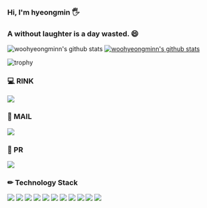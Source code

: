 ### Hi, I'm hyeongmin 🖐

###  A  without laughter is a day wasted. 😄

![woohyeongminn's github stats](https://github-readme-stats.vercel.app/api?username=woohyeongminn&show_icons=true)
[![woohyeongminn's github stats](https://github-readme-stats.vercel.app/api/top-langs/?username=woohyeongminn&show_icons=true&hide_border=true&title_color=004386&icon_color=004386&layout=compact)](https://github.com/woohyeongminn)



![trophy](https://github-profile-trophy.vercel.app/?username=woohyeongminn)

### 💻 RINK
<a href="https://splashy-antler-942.notion.site/for-developer-3c37cc51a5a64ce3b5b62deec60eed82" target="_blank"><img src="https://img.shields.io/badge/Notion-000000?style=flat-square&logo=Vlogo&logoColor=white"/></a>

### 📧 MAIL
<a href="mailto:gudals.woo@gmail.com" target="_blank"><img src="https://img.shields.io/badge/Gmail-40AEF0?style=flat-square&logo=Vlogo&logoColor=white"/></a> 

### 📸 PR
<a href="https://www.youtube.com/watch?v=QYubp5nflQs" target="_blank"><img src="https://img.shields.io/badge/Youtube-e34f26?style=flat-square&logo=Vlogo&logoColor=white"/></a>


### ✏ Technology Stack
<img src="https://img.shields.io/badge/JavaScript-f7df1e?style=flat-square&logo=Vlogo&logoColor=white"/> <img src="https://img.shields.io/badge/HTML-e34f26?style=flat-square&logo=Vlogo&logoColor=white"/> <img src="https://img.shields.io/badge/CSS-1572b6?style=flat-square&logo=Vlogo&logoColor=white"/> <img src="https://img.shields.io/badge/Bootstrap-5c2d91?style=flat-square&logo=Vlogo&logoColor=white"/> <img src="https://img.shields.io/badge/Sweetalert2-ff61f6?style=flat-square&logo=Vlogo&logoColor=white"/> <img src="https://img.shields.io/badge/Java-535d6c?style=flat-square&logo=Vlogo&logoColor=white"/> <img src="https://img.shields.io/badge/MariaDB-000011?style=flat-square&logo=Vlogo&logoColor=white"/> <img src="https://img.shields.io/badge/JDBC-1572b6?style=flat-square&logo=Vlogo&logoColor=white"/> <img src="https://img.shields.io/badge/Spring-F08705?style=flat-square&logo=Vlogo&logoColor=white"/> <img src="https://img.shields.io/badge/JavaEE-a5cd39?style=flat-square&logo=Vlogo&logoColor=white"/> <img src="https://img.shields.io/badge/Servlet-0288d1?style=flat-square&logo=Vlogo&logoColor=white"/>

